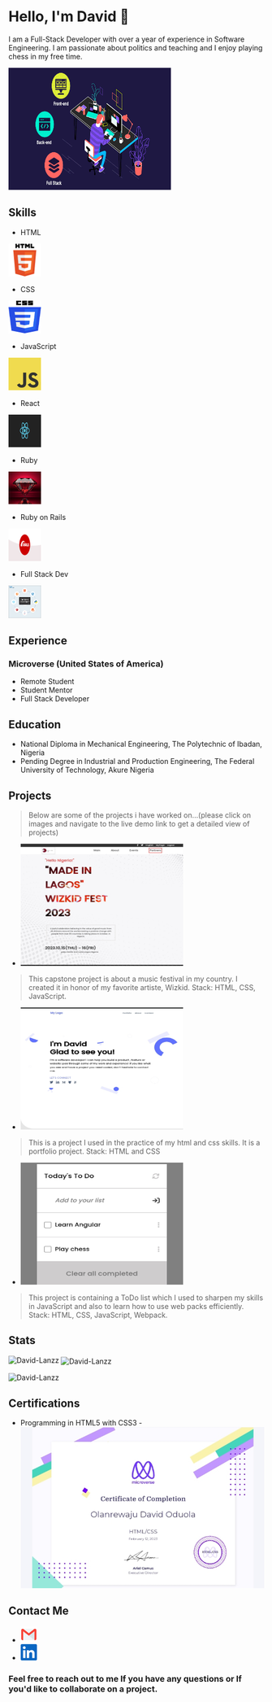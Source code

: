 # Hello, I'm David 👋

I am a Full-Stack Developer with over a year of experience in Software Engineering.
I am passionate about politics and teaching and I enjoy playing chess in my free time.

<img src = './images/full-stack-development.gif' style="width:20rem;height: 15rem;" alt='html'>


## Skills

- HTML  
<img src = './images/html.png' style="width:4rem;height: 4rem;" alt='html'>

- CSS  
<img src = './images/css.png' style="width:4rem;height: 4rem;" alt='css'>

- JavaScript 
<img src = './images/JavaScript-logo.png' style="width:4rem;height: 4rem;" alt='JavaScript-logo'>

- React 
<img src = './images/react.png' style="width:4rem;height: 4rem;" alt='react'>

- Ruby  
<img src = './images/ruby.jpg' style="width:4rem;height: 4rem;" alt='ruby'>

- Ruby on Rails 
<img src = './images/rails.png' style="width:4rem;height: 4rem;" alt='rails'>

- Full Stack Dev 
<img src = './images/full-stack.png' style="width:4rem;height: 4rem;" alt='full-stack'>

## Experience
### Microverse (United States of America)

- Remote Student
- Student Mentor
- Full Stack Developer

## Education

- National Diploma in Mechanical Engineering, The Polytechnic of Ibadan, Nigeria
- Pending Degree in Industrial and Production Engineering, The Federal University of Technology, Akure Nigeria

## Projects
> Below are some of the projects i have worked on...(please click on images and navigate to the live demo link to get a detailed view of projects)

- <a href='https://github.com/David-Lanzz/My-First-Capstone' ><img src = './images/mil.jpg' style="width:20rem;height: 15rem;" alt='capstone'></a>

> This capstone project is about a music festival in my country. I created it in honor of my favorite artiste, Wizkid. Stack: HTML, CSS, JavaScript.


- <a href='https://github.com/David-Lanzz/My-Portfolio' ><img src = './images/port.jpg' style="width:20rem;height: 15rem;" alt='portfolio'></a>

> This is a project I used in the practice of my html and css skills. It is a portfolio project. Stack: HTML and CSS


- <a href='https://github.com/David-Lanzz/My-ToDo-List' ><img src = './images/todo.jpg' style="width:20rem;height: 15rem;" alt='todo list'></a>

> This project is containing a ToDo list which I used to sharpen my skills in JavaScript and also to learn how to use web packs efficiently. Stack: HTML, CSS, JavaScript, Webpack.


## Stats

<p><img align="left" src="https://github-readme-stats.vercel.app/api/top-langs?username=David-Lanzz&show_icons=true&locale=en&layout=compact" alt="David-Lanzz" /></p>

<p>&nbsp;<img align="center" src="https://github-readme-stats.vercel.app/api?username=David-Lanzz&show_icons=true&locale=en" alt="David-Lanzz" /></p>

<p><img align="center" src="https://github-readme-streak-stats.herokuapp.com/?user=David-Lanzz&" alt="David-Lanzz" /></p>


## Certifications

- Programming in HTML5 with CSS3 - <img src = './images/cert.jpg' alt='rails'>
## Contact Me

-  <a href='lanzzd191@gmail.com' ><img src = './images/email.png' style="width:2rem;height: 2rem;" alt='email'></a>
- <a href='https://www.linkedin.com/in/lanzz-david-378b9a250/' ><img src = './images/linkedin.png' style="width:2rem;height: 2rem;" alt='linkedin'></a> 

### Feel free to reach out to me If you have any questions or If you'd like to collaborate on a project.
